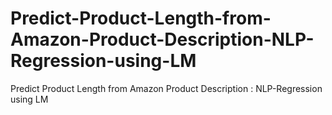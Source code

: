 # Predict-Product-Length-from-Amazon-Product-Description-NLP-Regression-using-LM
Predict Product Length from Amazon Product Description : NLP-Regression using LM
